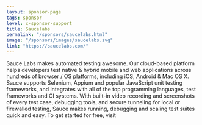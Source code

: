 ```yaml
---
layout: sponsor-page
tags: sponsor
level: c-sponsor-support
title: Saucelabs
permalink: "/sponsors/saucelabs.html"
image: "/sponsors/images/saucelabs.svg"
link: "https://saucelabs.com/"
---
```


Sauce Labs makes automated testing awesome. Our cloud-based platform helps developers test native & hybrid mobile and web applications across hundreds of browser / OS platforms, including iOS, Android & Mac OS X. Sauce supports Selenium, Appium and popular JavaScript unit testing frameworks, and integrates with all of the top programming languages, test frameworks and CI systems. With built-in video recording and screenshots of every test case, debugging tools, and secure tunneling for local or firewalled testing, Sauce makes running, debugging and scaling test suites quick and easy. To get started for free, visit
